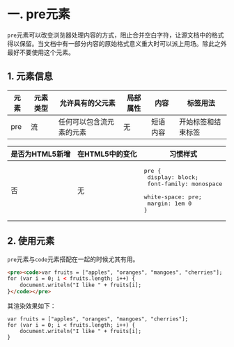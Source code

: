 # 一. pre元素

`pre`元素可以改变浏览器处理内容的方式，阻止合并空白字符，让源文档中的格式得以保留。当文档中有一部分内容的原始格式意义重大时可以派上用场。除此之外最好不要使用这个元素。

## 1. 元素信息

| 元素 | 元素类型 | 允许具有的父元素         | 局部属性 | 内容     | 标签用法           |
| ---- | -------- | ------------------------ | -------- | -------- | ------------------ |
| pre  | 流       | 任何可以包含流元素的元素 | 无       | 短语内容 | 开始标签和结束标签 |

| 是否为HTML5新增 | 在HTML5中的变化 | 习惯样式                                                     |
| --------------- | --------------- | ------------------------------------------------------------ |
| 否              | 无              | <pre>pre {<br />    display: block;<br />    font-family: monospace<br />    white-space: pre;<br />    margin: 1em 0<br />}</pre> |

## 2. 使用元素

`pre`元素与`code`元素搭配在一起的时候尤其有用。

```html
<pre><code>var fruits = ["apples", "oranges", "mangoes", "cherries"];
for (var i = 0; i < fruits.length; i++) {
	document.writeln("I like " + fruits[i];
}</code></pre>
```

其渲染效果如下：

<pre><code>var fruits = ["apples", "oranges", "mangoes", "cherries"];
for (var i = 0; i < fruits.length; i++) {
	document.writeln("I like " + fruits[i];
}</code></pre>
